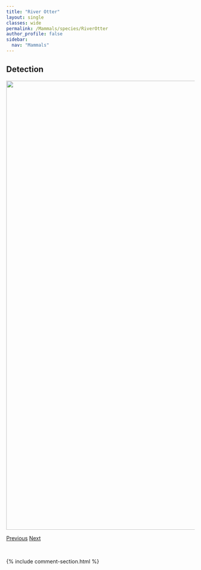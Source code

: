 ```yaml
---
title: "River Otter"
layout: single
classes: wide
permalink: /Mammals/species/RiverOtter
author_profile: false
sidebar:
  nav: "Mammals"
---
```


<h2>Detection</h2>

<a href="https://drive.google.com/uc?export=view&id=1H9lOIu2Tqpl7l9UPGUSr9NqGUm19iJf2">
<img src="https://drive.google.com/uc?export=view&id=1H9lOIu2Tqpl7l9UPGUSr9NqGUm19iJf2" height = "1200" width = "800">
</a>


<a href="/DevelopmentWebsite/Mammals/species/RichardsonsGroundSquirrel" class="pagination--pager" title="Spermophilus richardsonii">Previous</a> <a href="/DevelopmentWebsite/Mammals/species/SnowshoeHare" class="pagination--pager" title="Lepus americanus">Next</a>

<p>&nbsp;</p>

{% include comment-section.html %}
